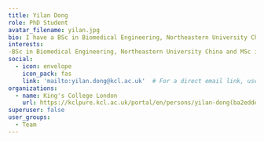 ```yaml
---
title: Yilan Dong
role: PhD Student
avatar_filename: yilan.jpg
bio: I have a BSc in Biomedical Engineering, Northeastern University China and MSc in Healthcare Technologies from King's College London. My PhD focuses in the development of machine learning algorithms to uncover the early origins of neurodevelopmental disorders.
interests:
-BSc in Biomedical Engineering, Northeastern University China and MSc in Healthcare Technologies King's College London. Current project focuses is on using machine learning to uncover the early origins of neurodevelopmental disorders.
social:
  - icon: envelope
    icon_pack: fas
    link: 'mailto:yilan.dong@kcl.ac.uk'  # For a direct email link, use "mailto:test@example.org".
organizations:
  - name: King's College London
    url: https://kclpure.kcl.ac.uk/portal/en/persons/yilan-dong(ba2edde9-27ea-4377-be9c-72070b663e6f).html
superuser: false
user_groups:
  - Team
---
```

